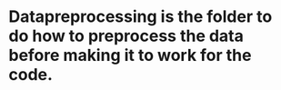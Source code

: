 # Datapreprocessing is the folder to do how to preprocess the data before making it to work for the code. 
